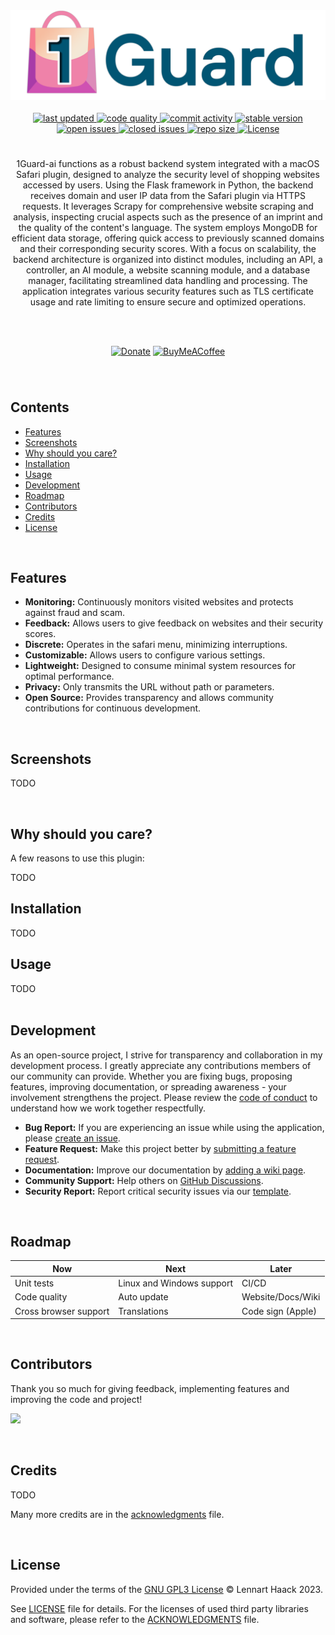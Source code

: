 <!--- Logo -->

<div align="center">  
<picture>
  <source media="(prefers-color-scheme: dark)" srcset="./img/banner_dark.png" width="600vw">
  <source media="(prefers-color-scheme: light)" srcset="./img/banner_light.png" width="600vw">
  <img alt="Application Banner" src="./img/banner_light.png" width="600vw">
</picture>
</div>
<br>

<!--- Badges -->

<div align="center"> 
  <a href="https://github.com/Lennolium/1Guard-ai/branches" > 
    <img src="https://img.shields.io/github/last-commit/Lennolium/1Guard-ai?label=Last%20Updated&color=orange" alt="last updated" >
  <a></a>  
   <a href="https://app.codacy.com/gh/Lennolium/swiftGuard/dashboard?utm_source=gh&utm_medium=referral&utm_content=&utm_campaign=Badge_grade" > 
    <img src="https://app.codacy.com/project/badge/Grade/7e4271efc8894c9fab80e2f27f896a87" alt="code quality" >
    <a></a>
   <a href="https://github.com/Lennolium/1Guard-ai/commits/main" > 
    <img src="https://img.shields.io/github/commit-activity/m/Lennolium/1Guard-ai?label=Commit%20Activity" 
alt="commit activity" >
     <a></a>
  <a href="https://github.com/Lennolium/1Guard-ai/releases" > 
    <img src="https://img.shields.io/badge/Version-0.0.1-brightgreen" 
alt="stable version" >
     <br>
  <a href="https://github.com/Lennolium/1Guard-ai/issues" > 
    <img src="https://img.shields.io/github/issues-raw/Lennolium/1Guard-ai?label=Open%20Issues&color=critical" alt="open issues" >
  <a href="https://github.com/Lennolium/1Guard-ai/issues?q=is%3Aissue+is%3Aclosed" > 
    <img src="https://img.shields.io/github/issues-closed-raw/Lennolium/1Guard-ai?label=Closed%20Issues&color=inactive" alt="closed issues" > 
     <a href="#" > 
    <img src="https://img.shields.io/github/repo-size/Lennolium/1Guard-ai?label=Repo%20Size&color=yellow" alt="repo size" >
  <a href="https://github.com/Lennolium/1Guard-ai/blob/main/LICENSE" > 
    <img src="https://img.shields.io/github/license/Lennolium/1Guard-ai?label=License&color=blueviolet" alt="License" > 
  <a></a> </a> </a> </a> </a> </a> </a> </a> </a>
</div>

<!--- Title -->

<div align="center">
  <h1></h1> 
</div>

<!--- Description -->



<div align="center">
1Guard-ai functions as a robust backend system integrated with a macOS Safari plugin, designed to analyze 
the security level of shopping websites accessed by users. Using the Flask framework in Python, the backend receives domain and 
user IP data from the Safari plugin via HTTPS requests. It leverages Scrapy for comprehensive website scraping and 
analysis, inspecting crucial aspects such as the presence of an imprint and the quality of the content's language. 
The system employs MongoDB for efficient data storage, offering quick access to previously scanned domains and their 
corresponding security scores. With a focus on scalability, the backend architecture is organized into distinct 
modules, including an API, a controller, an AI module, a website scanning module, and a database manager, 
facilitating streamlined data handling and processing. The application integrates various security features such 
as TLS certificate usage and rate limiting to ensure secure and optimized operations. 

<br><br>

[![Donate](https://img.shields.io/badge/Donate-Paypal-blue?style=flat-square&logo=paypal)](https://www.paypal.me/smogg)
[![BuyMeACoffee](https://img.shields.io/badge/Buy%20me%20a-Coffee-f5d132?style=flat-square&logo=buymeacoffee)](https://buymeacoffee.com/lennolium)
</div>
<div align="center">
  <h3></h3>  
    </div>     
&nbsp;

<!--- Table of contents -->

## Contents

- [Features](#features)
- [Screenshots](#screenshots)
- [Why should you care?](#why-should-you-care)
- [Installation](#installation)
- [Usage](#usage)
- [Development](#development)
- [Roadmap](#roadmap)
- [Contributors](#contributors)
- [Credits](#credits)
- [License](#license)

&nbsp;

<!--- Features -->

## Features

- __Monitoring:__ Continuously monitors visited websites and protects against 
  fraud and scam.
- __Feedback:__ Allows users to give feedback on websites and their security scores.
- __Discrete:__ Operates in the safari menu, minimizing 
  interruptions.
- __Customizable:__ Allows users to configure various settings.
- __Lightweight:__ Designed to consume minimal system resources for optimal 
   performance.
- __Privacy:__ Only transmits the URL without path or parameters.
- __Open Source:__ Provides transparency and 
  allows community contributions for continuous development.

&nbsp;

<!--- Screenshots -->

## Screenshots
TODO
<!---
<div align="center">  
<picture>
  <source srcset="./img/screenshots.png" width="600vw">
  <img alt="Application Screenshots" src="./img/screenshots.png" width="600vw">
</picture>
  
*__Left:__ Lorem ipsum. __Right:__ Lorem ipsum.*
</div>
<br>
-->
&nbsp;

<!--- Why -->

## Why should you care?

A few reasons to use this plugin:

TODO
&nbsp;

<!--- Installation -->

## Installation

TODO
&nbsp;

<!--- Usage -->

## Usage

TODO   
&nbsp;

<!--- Development -->

## Development

As an open-source project, I strive for transparency and collaboration in my development process. I greatly 
appreciate any contributions members of our community can provide. Whether you are fixing bugs, proposing features, 
improving documentation, or spreading awareness - your involvement strengthens the project. Please review the 
[code of conduct](https://github.com/Lennolium/1Guard-ai/blob/main/.github/CODE_OF_CONDUCT.md) to understand how we work together 
respectfully.

- __Bug Report:__ If you are experiencing an issue while using the application, please [create an issue](https://github.com/Lennolium/1Guard-ai/issues/new/choose).
- __Feature Request:__ Make this project better by [submitting a feature request](https://github.com/Lennolium/1Guard-ai/discussions/2).
- __Documentation:__ Improve our documentation by [adding a wiki page](https://github.com/Lennolium/1Guard-ai/wiki).
- __Community Support:__ Help others on [GitHub Discussions](https://github.com/Lennolium/1Guard-ai/discussions).
- __Security Report:__ Report critical security issues via our [template](https://github.com/Lennolium/1Guard-ai/blob/main/.github/SECURITY.md).

&nbsp;

<!--- Roadmap -->

## Roadmap

| **Now**               | **Next**                                             | **Later**                   |
|-----------------------|------------------------------------------------------|-----------------------------|
| Unit tests            | Linux and Windows support                            | CI/CD                       |
| Code quality          | Auto update                                          | Website/Docs/Wiki           |
| Cross browser support | Translations                                         | Code sign (Apple) |


&nbsp;

<!-- Contributors -->

## Contributors

Thank you so much for giving feedback, implementing features and improving the code and project!

<a href = "https://github.com/Lennolium/1Guard-ai/graphs/contributors">
  <img src = "https://contrib.rocks/image?repo=Lennolium/1Guard-ai"/>
</a>

&nbsp;

<!--- Credits -->

## Credits

TODO

Many more credits are in the [acknowledgments](https://github.com/Lennolium/1Guard-ai/blob/main/ACKNOWLEDGMENTS) file.

&nbsp;

<!--- License -->

## License

Provided under the terms of the [GNU GPL3 License](https://www.gnu.org/licenses/gpl-3.0.en.html) © Lennart Haack 2023.

See [LICENSE](https://github.com/Lennolium/1Guard-ai/blob/main/LICENSE) file for details.
For the licenses of used third party libraries and software, please refer to the [ACKNOWLEDGMENTS](https://github.com/Lennolium/1Guard-ai/blob/main/ACKNOWLEDGMENTS) file.

